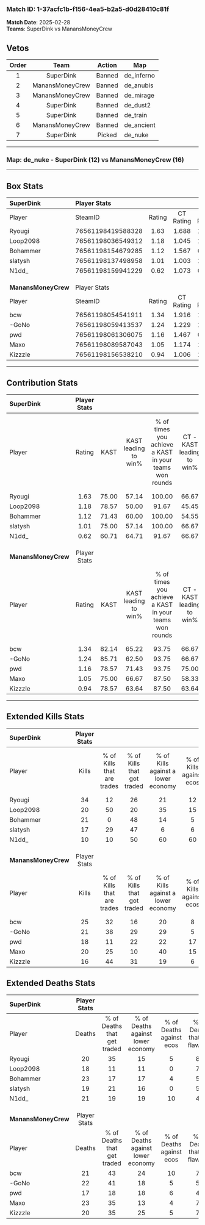 ### Match ID: 1-37acfc1b-f156-4ea5-b2a5-d0d28410c81f  
**Match Date**: 2025-02-28  
**Teams**: SuperDink vs ManansMoneyCrew  

## Vetos  

| Order | Team | Action | Map |
| :---: | :--: | :----: | --- |
| 1 | SuperDink | Banned | de_inferno |
| 2 | ManansMoneyCrew | Banned | de_anubis |
| 3 | ManansMoneyCrew | Banned | de_mirage |
| 4 | SuperDink | Banned | de_dust2 |
| 5 | SuperDink | Banned | de_train |
| 6 | ManansMoneyCrew | Banned | de_ancient |
| 7 | SuperDink | Picked | de_nuke |

---  

### **Map**: de_nuke - SuperDink (12) vs ManansMoneyCrew (16)  
---  

## Box Stats  

| **SuperDink**       | Player Stats      |        |           |          |       |       |       |         |        |      |     |
| :- | :- | :-: | :-: | :-: | :-: | :-: | :-: | :-: | :-: | :-: | :-: |
| Player              | SteamID           | Rating | CT Rating | T Rating | KAST  |  ADR  | Kills | Assists | Deaths | K/D  | HS% |
| Ryougi              | 76561198419588328 |  1.63  |   1.688   |  1.760   | 75.00 | 102.6 |  34   |    7    |   20   | 1.70 | 41  |
| Loop2098            | 76561198036549312 |  1.18  |   1.045   |  1.369   | 78.57 | 76.1  |  20   |    7    |   18   | 1.11 | 35  |
| Bohammer            | 76561198154679285 |  1.12  |   1.567   |  0.867   | 71.43 | 92.8  |  21   |    7    |   23   | 0.91 | 57  |
| slatysh             | 76561198137498958 |  1.01  |   1.003   |  1.124   | 75.00 | 67.9  |  17   |    6    |   19   | 0.89 | 41  |
| N1dd_               | 76561198159941229 |  0.62  |   1.073   |  0.363   | 60.71 | 54.4  |  10   |    8    |   21   | 0.48 | 30  |
|                     |                   |        |           |          |       |       |       |         |        |      |     |
|                     |                   |        |           |          |       |       |       |         |        |      |     |
|                     |                   |        |           |          |       |       |       |         |        |      |     |
| **ManansMoneyCrew** | Player Stats      |        |           |          |       |       |       |         |        |      |     |
| Player              | SteamID           | Rating | CT Rating | T Rating | KAST  |  ADR  | Kills | Assists | Deaths | K/D  | HS% |
| bcw                 | 76561198054541911 |  1.34  |   1.916   |  1.038   | 82.14 | 86.0  |  25   |    8    |   21   | 1.19 | 48  |
| -GoNo               | 76561198059413537 |  1.24  |   1.229   |  1.615   | 85.71 | 89.8  |  21   |    9    |   22   | 0.95 | 42  |
| pwd                 | 76561198061306075 |  1.16  |   1.467   |  0.871   | 78.57 | 80.0  |  18   |   10    |   17   | 1.06 | 44  |
| Maxo                | 76561198089587043 |  1.05  |   1.174   |  1.229   | 75.00 | 77.5  |  20   |    3    |   23   | 0.87 | 60  |
| Kizzzle             | 76561198156538210 |  0.94  |   1.006   |  1.294   | 78.57 | 55.3  |  16   |    5    |   20   | 0.80 | 37  |
---  

## Contribution Stats  

| **SuperDink**       | Player Stats |       |                      |                                                        |                           |                                                             |                          |                                                            |
| :- | :-: | :-: | :-: | :-: | :-: | :-: | :-: | :-: |
| Player              |    Rating    | KAST  | KAST leading to win% | % of times you achieve a KAST in your teams won rounds | CT - KAST leading to win% | CT - % of times you achieve a KAST in your teams won rounds | T - KAST leading to win% | T - % of times you achieve a KAST in your teams won rounds |
| Ryougi              |     1.63     | 75.00 |        57.14         |                         100.00                         |           66.67           |                           100.00                            |          50.00           |                           100.00                           |
| Loop2098            |     1.18     | 78.57 |        50.00         |                         91.67                          |           45.45           |                            83.33                            |          54.55           |                           100.00                           |
| Bohammer            |     1.12     | 71.43 |        60.00         |                         100.00                         |           54.55           |                           100.00                            |          66.67           |                           100.00                           |
| slatysh             |     1.01     | 75.00 |        57.14         |                         100.00                         |           66.67           |                           100.00                            |          50.00           |                           100.00                           |
| N1dd_               |     0.62     | 60.71 |        64.71         |                         91.67                          |           66.67           |                           100.00                            |          62.50           |                           83.33                            |
|                     |              |       |                      |                                                        |                           |                                                             |                          |                                                            |
|                     |              |       |                      |                                                        |                           |                                                             |                          |                                                            |
|                     |              |       |                      |                                                        |                           |                                                             |                          |                                                            |
| **ManansMoneyCrew** | Player Stats |       |                      |                                                        |                           |                                                             |                          |                                                            |
| Player              |    Rating    | KAST  | KAST leading to win% | % of times you achieve a KAST in your teams won rounds | CT - KAST leading to win% | CT - % of times you achieve a KAST in your teams won rounds | T - KAST leading to win% | T - % of times you achieve a KAST in your teams won rounds |
| bcw                 |     1.34     | 82.14 |        65.22         |                         93.75                          |           66.67           |                            88.89                            |          63.64           |                           100.00                           |
| -GoNo               |     1.24     | 85.71 |        62.50         |                         93.75                          |           66.67           |                            88.89                            |          58.33           |                           100.00                           |
| pwd                 |     1.16     | 78.57 |        71.43         |                         93.75                          |           75.00           |                           100.00                            |          66.67           |                           85.71                            |
| Maxo                |     1.05     | 75.00 |        66.67         |                         87.50                          |           58.33           |                            77.78                            |          77.78           |                           100.00                           |
| Kizzzle             |     0.94     | 78.57 |        63.64         |                         87.50                          |           63.64           |                            77.78                            |          63.64           |                           100.00                           |
---  

## Extended Kills Stats  

| **SuperDink**       | Player Stats |                            |                            |                                    |                         |                              |                                 |                                       |                    |           |
| :- | :-: | :-: | :-: | :-: | :-: | :-: | :-: | :-: | :-: | :-: |
| Player              |    Kills     | % of Kills that are trades | % of Kills that got traded | % of Kills against a lower economy | % of Kills against ecos | % of Kills that are flawless | % of Kills that are close duels | % of Kills that are assisted by flash | Pistol Round Kills | AWP Kills |
| Ryougi              |      34      |             12             |             26             |                 21                 |           12            |              71              |                0                |                   0                   |         3          |     0     |
| Loop2098            |      20      |             50             |             20             |                 35                 |           15            |              50              |               10                |                   0                   |         3          |     0     |
| Bohammer            |      21      |             0              |             48             |                 14                 |            5            |              57              |                0                |                   5                   |         2          |     0     |
| slatysh             |      17      |             29             |             47             |                 6                  |            6            |              59              |                6                |                   0                   |         2          |     0     |
| N1dd_               |      10      |             10             |             50             |                 60                 |           60            |              70              |               10                |                   0                   |         0          |     0     |
|                     |              |                            |                            |                                    |                         |                              |                                 |                                       |                    |           |
|                     |              |                            |                            |                                    |                         |                              |                                 |                                       |                    |           |
|                     |              |                            |                            |                                    |                         |                              |                                 |                                       |                    |           |
| **ManansMoneyCrew** | Player Stats |                            |                            |                                    |                         |                              |                                 |                                       |                    |           |
| Player              |    Kills     | % of Kills that are trades | % of Kills that got traded | % of Kills against a lower economy | % of Kills against ecos | % of Kills that are flawless | % of Kills that are close duels | % of Kills that are assisted by flash | Pistol Round Kills | AWP Kills |
| bcw                 |      25      |             32             |             16             |                 20                 |            8            |              68              |                0                |                   0                   |         2          |     9     |
| -GoNo               |      21      |             38             |             29             |                 29                 |            5            |              57              |               14                |                   0                   |         1          |     0     |
| pwd                 |      18      |             11             |             22             |                 22                 |           17            |              50              |                0                |                   0                   |         0          |     0     |
| Maxo                |      20      |             25             |             10             |                 40                 |           15            |              65              |               10                |                   0                   |         0          |     0     |
| Kizzzle             |      16      |             44             |             31             |                 19                 |            6            |              56              |               13                |                   0                   |         0          |     0     |
## Extended Deaths Stats  

| **SuperDink**       | Player Stats |                             |                                   |                          |                               |                            |                           |               |
| :- | :-: | :-: | :-: | :-: | :-: | :-: | :-: | :-: |
| Player              |    Deaths    | % of Deaths that get traded | % of Deaths against lower economy | % of Deaths against ecos | % of Deaths that are flawless | % of Deaths that are close | % of Deaths while blinded | Deaths to AWP |
| Ryougi              |      20      |             35              |                15                 |            5             |              80               |             5              |             0             |       1       |
| Loop2098            |      18      |             11              |                11                 |            0             |              72               |             11             |             0             |       3       |
| Bohammer            |      23      |             17              |                17                 |            4             |              57               |             4              |             0             |       1       |
| slatysh             |      19      |             21              |                16                 |            0             |              58               |             11             |             0             |       1       |
| N1dd_               |      21      |             19              |                19                 |            10            |              43               |             5              |             0             |       3       |
|                     |              |                             |                                   |                          |                               |                            |                           |               |
|                     |              |                             |                                   |                          |                               |                            |                           |               |
|                     |              |                             |                                   |                          |                               |                            |                           |               |
| **ManansMoneyCrew** | Player Stats |                             |                                   |                          |                               |                            |                           |               |
| Player              |    Deaths    | % of Deaths that get traded | % of Deaths against lower economy | % of Deaths against ecos | % of Deaths that are flawless | % of Deaths that are close | % of Deaths while blinded | Deaths to AWP |
| bcw                 |      21      |             43              |                24                 |            10            |              71               |             0              |             0             |       0       |
| -GoNo               |      22      |             41              |                18                 |            5             |              50               |             14             |             0             |       0       |
| pwd                 |      17      |             18              |                18                 |            6             |              41               |             0              |             0             |       0       |
| Maxo                |      23      |             35              |                13                 |            4             |              70               |             0              |             4             |       0       |
| Kizzzle             |      20      |             35              |                25                 |            5             |              75               |             5              |             0             |       0       |

